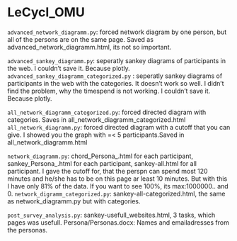 # LeCycl_OMU
`advanced_network_diagramm.py`: forced network diagram by one person, but all of the persons are on the same page. 
Saved as advanced_network_diagramm.html, its not so important.

`advanced_sankey_diagramm.py`: seperatly sankey diagrams of participants in the web. I couldn’t save it. Because plotly.
`advanced_sankey_diagramm_categorized.py` : seperatly sankey diagrams of participants in the web with the categories. 
It doesn’t work so well. I didn’t find the problem, why the timespend is not working. I couldn’t  save it. Because plotly.

`all_network_diagramm_categorized.py`: forced directed diagram with categories. Saves in all_network_diagramm_categorized.html
`all_network_diagramm.py`: forced directed diagram with a cutoff that you can give. I showed you the graph with =< 5 participants.Saved in all_network_diagramm.html

`network_diagramm.py`: chord_Persona_.html for each participant, sankey_Persona_.html for each participant, sankey-all.html for all participant.
I gave the cutoff for, that the perspn can spend most 120 minutes and he/she has to be on this page ar least 10 minutes. 
But with this I have only 81% of the data. If you want to see 100%, its max:1000000.. and 0.
`network_digramm_categorized.py`: sankey-all-categorized.html, the same as network_diagramm.py but with categories.

`post_survey_analysis.py`: sankey-usefull_websites.html, 3 tasks, which pages was usefull.
Persona/Personas.docx: Names and emailadresses from the personas.
